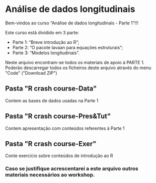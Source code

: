 # Análise de dados longitudinais
Bem-vindos ao curso “Análise de dados longitudinais - Parte 1”!!!

Este curso está dividido em 3 parte:
- Parte 1: “Breve introdução ao R”;
- Parte 2: “O pacote lavaan para equações estruturais”;
- Parte 3: “Modelos longitudinais”.

Neste arquivo encontram-se todos os materiais de apoio à PARTE 1.
Poderão descarregar todos os ficheiros deste arquivo através do menu "Code" ("Download ZIP")

## Pasta "R crash course-Data"
Contem as bases de dados usadas na Parte 1

## Pasta "R crash course-Pres&Tut"
Contem apresentação com conteúdos referentes à Parte 1

## Pasta "R crash course-Exer"
Conte exercício sobre conteúdos de introdução ao R

### Caso se justifique acrescentarei a este arquivo outros materiais necessários ao workshop.
